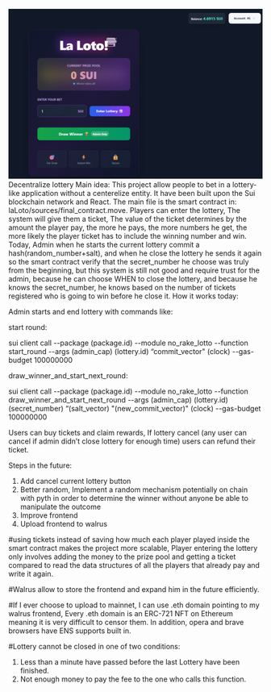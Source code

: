 ![Description](./how_frontend_looks.png)
Decentralize lottery
Main idea:
This project allow people to bet in a lottery-like application without a centerelize entity.
It have been built upon the Sui blockchain network and React.
The main file is the smart contract in: laLoto/sources/final_contract.move.
Players can enter the lottery, The system will give them a ticket, The value of the ticket determines by the amount the player pay, the more he pays, the more numbers he get, the more likely the player ticket has to include the winning number and win.
Today, Admin when he starts the current lottery commit a hash(random_number+salt), and when he close the lottery he sends it again so the smart contract verify that the secret_number he choose was truly from the beginning, but this system is still not good and require trust for the admin, because he can choose WHEN to close the lottery, and because he knows the secret_number, he knows based on the number of tickets registered who is going to win before he close it.
How it works today:

Admin starts and end lottery with commands like:

start round:

sui client call --package (package.id) --module no_rake_lotto --function start_round --args (admin_cap) (lottery.id) “commit_vector" (clock) --gas-budget 100000000

draw_winner_and_start_next_round:

sui client call --package (package.id) --module no_rake_lotto --function draw_winner_and_start_next_round --args (admin_cap) (lottery.id) (secret_number) “(salt_vector) "(new_commit_vector)" (clock) --gas-budget 100000000

Users can buy tickets and claim rewards, If lottery cancel (any user can cancel if admin didn’t close lottery for enough time) users can refund their ticket.

Steps in the future:
1)	Add cancel current lottery button
2)	Better random, Implement a random mechanism potentially on chain with pyth in order to determine the winner without anyone be able to manipulate the outcome
3)	Improve frontend
4)	Upload frontend to walrus


#using tickets instead of saving how much each player played inside the smart contract makes the project more scalable, Player entering the lottery only involves adding the money to the prize pool and getting a ticket compared to read the data structures of all the players that already pay and write it again.

#Walrus allow to store the frontend and expand him in the future efficiently.

#If I ever choose to upload to mainnet, I can use .eth domain pointing to my walrus frontend, Every .eth domain is an ERC-721 NFT on Ethereum meaning it is very difficult to censor them.
In addition, opera and brave browsers have ENS supports built in.

#Lottery cannot be closed in one of two conditions:
1.	Less than a minute have passed before the last Lottery have been finished.
2.	Not enough money to pay the fee to the one who calls this function.
